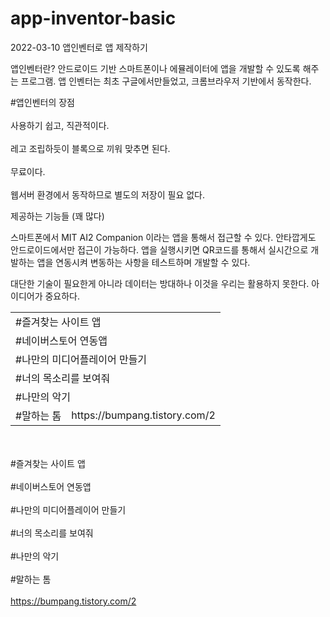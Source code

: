 # app-inventor-basic
2022-03-10 앱인벤터로 앱 제작하기

앱인벤터란?
안드로이드 기반 스마트폰이나 에뮬레이터에 앱을 개발할 수 있도록 해주는 프로그램.
앱 인벤터는 최초 구글에서만들었고, 크롬브라우저 기반에서 동작한다.

#앱인벤터의 장점
<br></br>사용하기 쉽고, 직관적이다.
<br></br>레고 조립하듯이 블록으로 끼워 맞추면 된다.
<br></br>무료이다.
<br></br>웹서버 환경에서 동작하므로 별도의 저장이 필요 없다.

제공하는 기능들 (꽤 많다)

스마트폰에서 MIT AI2 Companion 이라는 앱을 통해서 접근할 수 있다.
안타깝게도 안드로이드에서만 접근이 가능하다.
앱을 실행시키면 QR코드를 통해서 실시간으로 개발하는 앱을 연동시켜 변동하는 사항을 테스트하며 개발할 수 있다.

대단한 기술이 필요한게 아니라 데이터는 방대하나 이것을 우리는 활용하지 못한다.
아이디어가 중요하다.
<table>
  <tr>
    <td colspan = 2>#즐겨찾는 사이트 앱</td>
  </tr>
    <tr>
    <td colspan = 2>#네이버스토어 연동앱</td>
  </tr>
    <tr>
    <td colspan = 2>#나만의 미디어플레이어 만들기</td>
  </tr>
    <tr>
    <td colspan = 2>#너의 목소리를 보여줘</td>
  </tr>
    <tr>
    <td colspan = 2>#나만의 악기</td>
  </tr>
   <tr>
    <td>#말하는 톰</td>
     <td>https://bumpang.tistory.com/2</td>
  </tr>
</table>

<br></br>#즐겨찾는 사이트 앱
<br></br>#네이버스토어 연동앱
<br></br>#나만의 미디어플레이어 만들기
<br></br>#너의 목소리를 보여줘
<br></br>#나만의 악기
<br></br>#말하는 톰
<br></br>https://bumpang.tistory.com/2

